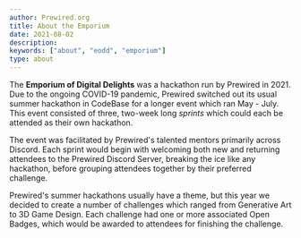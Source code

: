 ```yaml
---
author: Prewired.org
title: About the Emporium
date: 2021-08-02
description:
keywords: ["about", "eodd", "emporium"]
type: about
---
```


The **Emporium of Digital Delights** was a hackathon run by Prewired in 2021. Due to the ongoing COVID-19 pandemic, Prewired switched out its usual summer hackathon in CodeBase for a longer event which ran May - July. This event consisted of three, two-week long *sprints* which could each be attended as their own hackathon.

The event was facilitated by Prewired's talented mentors primarily across Discord. Each sprint would begin with welcoming both new and returning attendees to the Prewired Discord Server, breaking the ice like any hackathon, before grouping attendees together by their preferred challenge.

Prewired's summer hackathons usually have a theme, but this year we decided to create a number of challenges which ranged from Generative Art to 3D Game Design. Each challenge had one or more associated Open Badges, which would be awarded to attendees for finishing the challenge.